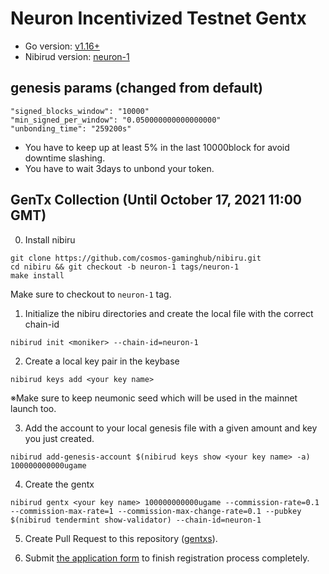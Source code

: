 # Neuron Incentivized Testnet Gentx

- Go version: [v1.16+](https://golang.org/dl/)
- Nibirud version: [neuron-1](https://github.com/cosmos-gaminghub/nibiru/releases/tag/neuron-1)

## genesis params (changed from default)

```
"signed_blocks_window": "10000"
"min_signed_per_window": "0.050000000000000000"
"unbonding_time": "259200s"
```
- You have to keep up at least 5% in the last 10000block for avoid downtime slashing.
- You have to wait 3days to unbond your token.


## GenTx Collection (Until October 17, 2021 11:00 GMT)
0. Install nibiru
```
git clone https://github.com/cosmos-gaminghub/nibiru.git
cd nibiru && git checkout -b neuron-1 tags/neuron-1
make install
```

Make sure to checkout to `neuron-1` tag.

1. Initialize the nibiru directories and create the local file with the correct chain-id

```
nibirud init <moniker> --chain-id=neuron-1
```

2. Create a local key pair in the keybase
```
nibirud keys add <your key name>
```

※Make sure to keep neumonic seed which will be used in the mainnet launch too.

3. Add the account to your local genesis file with a given amount and key you just created.
```
nibirud add-genesis-account $(nibirud keys show <your key name> -a) 100000000000ugame
```

4. Create the gentx
```
nibirud gentx <your key name> 100000000000ugame --commission-rate=0.1 --commission-max-rate=1 --commission-max-change-rate=0.1 --pubkey $(nibirud tendermint show-validator) --chain-id=neuron-1
```

5. Create Pull Request to this repository ([gentxs](./gentxs)).

6. Submit [the application form](https://forms.gle/BHgLRhmyrHoWzLj17) to finish registration process completely.
